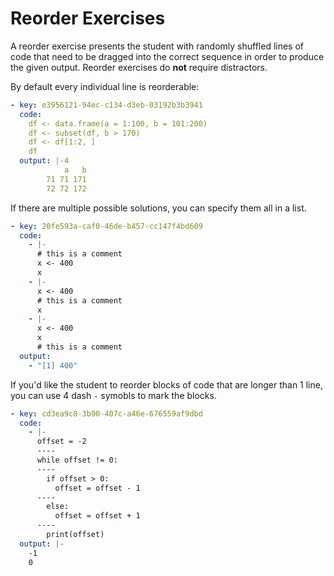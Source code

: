 # Reorder Exercises

A reorder exercise presents the student with randomly shuffled lines of code
that need to be dragged into the correct sequence in order to produce the given
output. Reorder exercises do **not** require distractors.

By default every individual line is reorderable:

```yaml
- key: e3956121-94ec-c134-d3eb-03192b3b3941
  code:
    df <- data.frame(a = 1:100, b = 101:200)
    df <- subset(df, b > 170)
    df <- df[1:2, ]
    df
  output: |-4
            a   b
        71 71 171
        72 72 172
```

If there are multiple possible solutions, you can specify them all in a list.

```yaml
- key: 20fe593a-caf0-46de-b457-cc147f4bd609
  code:
    - |-
      # this is a comment
      x <- 400
      x
    - |-
      x <- 400
      # this is a comment
      x
    - |-
      x <- 400
      x
      # this is a comment
  output:
    - "[1] 400"

```

If you'd like the student to reorder blocks of code that are longer than 1 line,
you can use 4 dash `-` symobls to mark the blocks.

```yaml
- key: cd3ea9c8-3b90-407c-a46e-676559af9dbd
  code:
    - |-
      offset = -2
      ----
      while offset != 0:
      ----
        if offset > 0:
          offset = offset - 1
      ----
        else:
          offset = offset + 1
      ----
        print(offset)
  output: |-
    -1
    0
```
